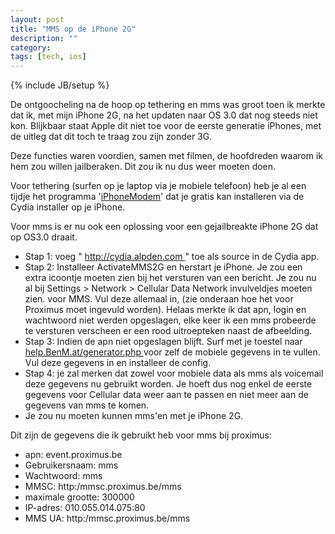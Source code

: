 ```yaml
---
layout: post
title: "MMS op de iPhone 2G"
description: ""
category:
tags: [tech, ios]
---
```

{% include JB/setup %}

De ontgoocheling na de hoop op tethering en mms was groot toen ik merkte dat ik, met mijn iPhone 2G, na het updaten naar OS 3.0 dat nog steeds niet kon.
Blijkbaar staat Apple dit niet toe voor de eerste generatie iPhones, met de uitleg dat dit toch te traag zou zijn zonder 3G.

Deze functies waren voordien, samen met filmen, de hoofdreden waarom ik hem zou willen jailberaken. Dit zou ik nu dus weer moeten doen.

Voor tethering (surfen op je laptop via je mobiele telefoon) heb je al een tijdje het programma '[iPhoneModem](http://www.iphonemodem.com/)' dat je gratis kan installeren via de Cydia installer op je iPhone.

Voor mms is er nu ook een oplossing voor een gejailbreakte iPhone 2G dat op OS3.0 draait.

*   Stap 1: voeg " [ http://cydia.alpden.com ](http://cydia.alpden.com/) " toe als source in de Cydia app.
*   Stap 2: Installeer ActivateMMS2G en herstart je iPhone. Je zou een extra icoontje moeten zien bij het versturen van een bericht.
    Je zou nu al bij Settings > Network > Cellular Data Network invulveldjes moeten zien. voor MMS. Vul deze allemaal in, (zie onderaan hoe het voor Proximus moet ingevuld worden). Helaas merkte ik dat apn, login en wachtwoord niet werden opgeslagen, elke keer ik een mms probeerde te versturen verscheen er een rood uitroepteken naast de afbeelding.
*   Stap 3: Indien de apn niet opgeslagen blijft. Surf met je toestel naar [ help.BenM.at/generator.php ](http://help.benm.at/generator.php) voor zelf de mobiele gegevens in te vullen.
    Vul deze gegevens in en installeer de config.
*   Stap 4: je zal merken dat zowel voor mobiele data als mms als voicemail deze gegevens nu gebruikt worden. Je hoeft dus nog enkel de eerste gegevens voor Cellular data weer aan te passen en niet meer aan de gegevens van mms te komen.
*   Je zou nu moeten kunnen mms'en met je iPhone 2G.

Dit zijn de gegevens die ik gebruikt heb voor mms bij proximus:
* apn: event.proximus.be
* Gebruikersnaam: mms
* Wachtwoord: mms
* MMSC: http:/mmsc.proximus.be/mms
* maximale grootte: 300000
* IP-adres: 010.055.014.075:80
* MMS UA: http:/mmsc.proximus.be/mms
